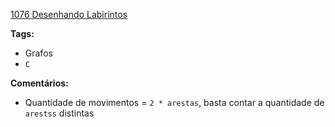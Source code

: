 [1076 Desenhando Labirintos](https://www.urionlinejudge.com.br/judge/pt/problems/view/1076)

**Tags:**
- Grafos
- `C`

**Comentários:**
- Quantidade de movimentos = `2 * arestas`, basta contar a quantidade de `arestss` distintas